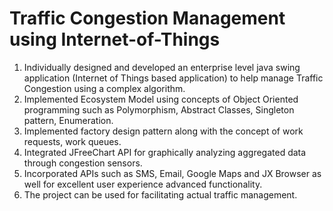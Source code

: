 # Traffic Congestion Management using Internet-of-Things
1.	Individually designed and developed an enterprise level java swing application (Internet of Things based application) to help manage Traffic Congestion using a complex algorithm.
2. Implemented Ecosystem Model using concepts of Object Oriented programming such as Polymorphism, Abstract Classes, Singleton pattern, Enumeration.
3. Implemented factory design pattern along with the concept of work requests, work queues.
4. Integrated JFreeChart API for graphically analyzing aggregated data through congestion sensors.
5. Incorporated APIs such as SMS, Email, Google Maps and JX Browser as well for excellent user experience advanced functionality. 
6. The project can be used for facilitating actual traffic management.
